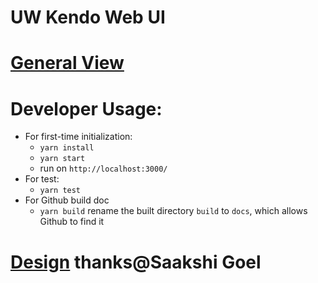 # UW Kendo Web UI
# [General View](https://linni2017.github.io/uw-kendo-website/)
# Developer Usage:
   - For first-time initialization:
     - `yarn install`
     - `yarn start`
     - run on `http://localhost:3000/`
   - For test:
     - `yarn test`
   - For Github build doc
     - `yarn build` rename the built directory `build` to `docs`, which allows Github to find it
# [Design](https://www.figma.com/file/Pk82TI8MmukIKFk7ICZ9H2/UW-Kendo?node-id=57%3A0) thanks@Saakshi Goel
